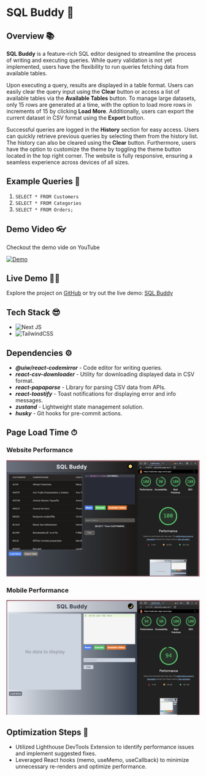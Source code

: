# SQL Buddy 🤖

## Overview 📚

**SQL Buddy** is a feature-rich SQL editor designed to streamline the process of writing and executing queries. While query validation is not yet implemented, users have the flexibility to run queries fetching data from available tables.

Upon executing a query, results are displayed in a table format. Users can easily clear the query input using the **Clear** button or access a list of available tables via the **Available Tables** button. To manage large datasets, only 15 rows are generated at a time, with the option to load more rows in increments of 15 by clicking **Load More**. Additionally, users can export the current dataset in CSV format using the **Export** button.

Successful queries are logged in the **History** section for easy access. Users can quickly retrieve previous queries by selecting them from the history list. The history can also be cleared using the **Clear** button. Furthermore, users have the option to customize the theme by toggling the theme button located in the top right corner. The website is fully responsive, ensuring a seamless experience across devices of all sizes.

## Example Queries 👾

1. `SELECT * FROM Customers`
2. `SELECT * FROM Categories`
3. `SELECT * FROM Orders;`

## Demo Video 👓

Checkout the demo vide on YouTube

[![Demo](https://img.youtube.com/vi/VTlcg5r9XOk/0.jpg)](https://www.youtube.com/watch?v=VTlcg5r9XOk)

## Live Demo 👨‍💻

Explore the project on [GitHub](https://github.com/samarth4599/sqlbuddy) or try out the live demo: [SQL Buddy](https://sqlbuddy-sage.vercel.app/)

## Tech Stack 😎

- ![Next JS](https://img.shields.io/badge/next.js-000000?style=for-the-badge&logo=nextdotjs&logoColor=white)
- ![TailwindCSS](https://img.shields.io/badge/tailwindcss-%2338B2AC.svg?style=for-the-badge&logo=tailwind-css&logoColor=white)

## Dependencies ⚙️

- **_@uiw/react-codemirror_** - Code editor for writing queries.
- **_react-csv-downloader_** - Utility for downloading displayed data in CSV format.
- **_react-papaparse_** - Library for parsing CSV data from APIs.
- **_react-toastify_** - Toast notifications for displaying error and info messages.
- **_zustand_** - Lightweight state management solution.
- **_husky_** - Git hooks for pre-commit actions.

## Page Load Time ⏱

### Website Performance

![Website Performance](src/assets/website_performance.PNG)

### Mobile Performance

![Mobile Performance](src/assets/mobile_performance.PNG)

## Optimization Steps 🥷

- Utilized Lighthouse DevTools Extension to identify performance issues and implement suggested fixes.
- Leveraged React hooks (memo, useMemo, useCallback) to minimize unnecessary re-renders and optimize performance.
